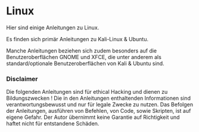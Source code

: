# Linux

Hier sind einige Anleitungen zu Linux.

Es finden sich primär Anleitungen zu Kali-Linux & Ubuntu.

Manche Anleitungen beziehen sich zudem besonders auf die Benutzeroberflächen GNOME und XFCE, die unter anderem als standard/optionale Benutzeroberflächen von Kali & Ubuntu sind.


### Disclaimer
Die folgenden Anleitungen sind für ethical Hacking und dienen zu Bildungszwecken !
Die in den Anleitungen enthaltenden Informationen sind verantwortungsbewusst und nur für legale Zwecke zu nutzen.
Das Befolgen der Anleitungen, ausführen von Befehlen, von Code, sowie Skripten, ist auf eigene Gefahr.
Der Autor übernimmt keine Garantie auf Richtigkeit und haftet nicht für entstandene Schäden.
